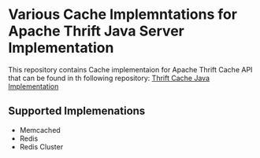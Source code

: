 # Various Cache Implemntations for Apache Thrift Java Server Implementation
This repository contains Cache implementaion for Apache Thrift Cache API that can be found in th following repository:
[Thrift Cache Java Implementation](https://github.com/eldhomathulla/thrift/tree/master/lib/java)
## Supported Implemenations
- Memcached
- Redis
- Redis Cluster
